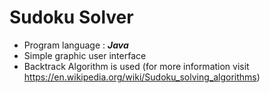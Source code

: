 # Sudoku Solver
- Program language : ***Java***
- Simple graphic user interface
- Backtrack Algorithm is used (for more information visit https://en.wikipedia.org/wiki/Sudoku_solving_algorithms)
